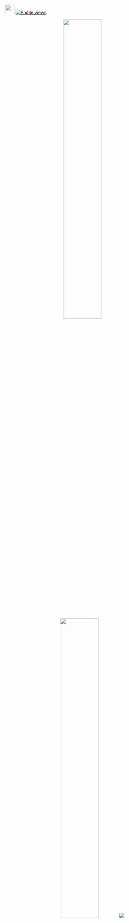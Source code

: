 <img src="https://raw.githubusercontent.com/MartinHeinz/MartinHeinz/master/wave.gif" width="30px"> [![Profile views](https://gpvc.arturio.dev/Oreofreakshake)](https://github.com/Oreofreakshake)
<p align="center">
  <img height="50%" width="auto" src ="https://github-readme-stats.vercel.app/api?username=Oreofreakshake&show_icons=true&count_private=true&theme=darcula&hide_border=true&hide=issues,contribs&bg_color=00000000">
  <img height="50%" width="auto" src ="https://github-readme-stats.vercel.app/api/top-langs/?username=Oreofreakshake&layout=compact&hide_border=true&theme=darcula&bg_color=00000000&langs_count=6&hide=jupyter%20notebook,tex,css,php">
  <img src ="https://github-readme-streak-stats.herokuapp.com?user=Oreofreakshake&theme=darcula&hide_border=true&background=FFFFFF00">
  <br>
  <br>
  <a href="https://www.buymeacoffee.com/oreofreakshake"> <img align="center" src="https://cdn.buymeacoffee.com/buttons/v2/default-orange.png" height="50" width="210" alt="yo" /></a>
</p>
